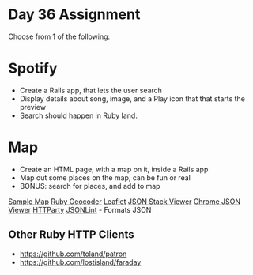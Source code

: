 Day 36 Assignment
=================

Choose from 1 of the following:

Spotify
==================

* Create a Rails app, that lets the user search
* Display details about song, image, and a Play icon that that starts the preview
* Search should happen in Ruby land.

Map
==================

* Create an HTML page, with a map on it, inside a Rails app
* Map out some places on the map, can be fun or real
* BONUS: search for places, and add to map

[Sample Map](http://codepen.io/jwo/pen/LEIiD)
[Ruby Geocoder](http://www.rubygeocoder.com/)
[Leaflet](http://leafletjs.com/)
[JSON Stack Viewer](http://jsonviewer.stack.hu/)
[Chrome JSON Viewer](https://chrome.google.com/webstore/detail/jsonview/chklaanhfefbnpoihckbnefhakgolnmc?hl=en)
[HTTParty](http://johnnunemaker.com/httparty/)
[JSONLint](http://jsonlint.com/) - Formats JSON

Other Ruby HTTP Clients
-----------------

* https://github.com/toland/patron
* https://github.com/lostisland/faraday
